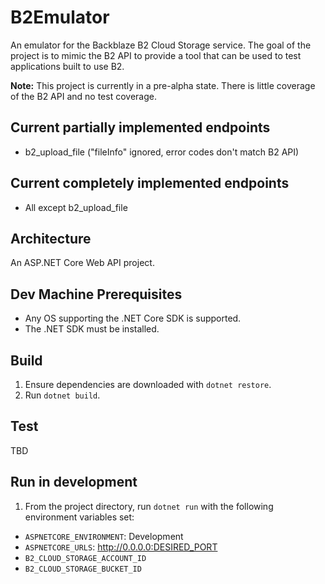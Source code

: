 # B2Emulator

An emulator for the Backblaze B2 Cloud Storage service. The goal of the project is to mimic the B2 API to provide a tool that can be used to test applications built to use B2.

**Note:** This project is currently in a pre-alpha state. There is little coverage of the B2 API and no test coverage.

## Current **partially** implemented endpoints

* b2_upload_file ("fileInfo" ignored, error codes don't match B2 API)

## Current **completely** implemented endpoints

* All except b2_upload_file

## Architecture

An ASP.NET Core Web API project.

## Dev Machine Prerequisites

* Any OS supporting the .NET Core SDK is supported.
* The .NET SDK must be installed.

## Build

1. Ensure dependencies are downloaded with `dotnet restore`.
1. Run `dotnet build`.

## Test

TBD

## Run in development

1. From the project directory, run `dotnet run` with the following environment variables set:
* `ASPNETCORE_ENVIRONMENT`: Development
* `ASPNETCORE_URLS`: http://0.0.0.0:DESIRED_PORT
* `B2_CLOUD_STORAGE_ACCOUNT_ID`
* `B2_CLOUD_STORAGE_BUCKET_ID`
